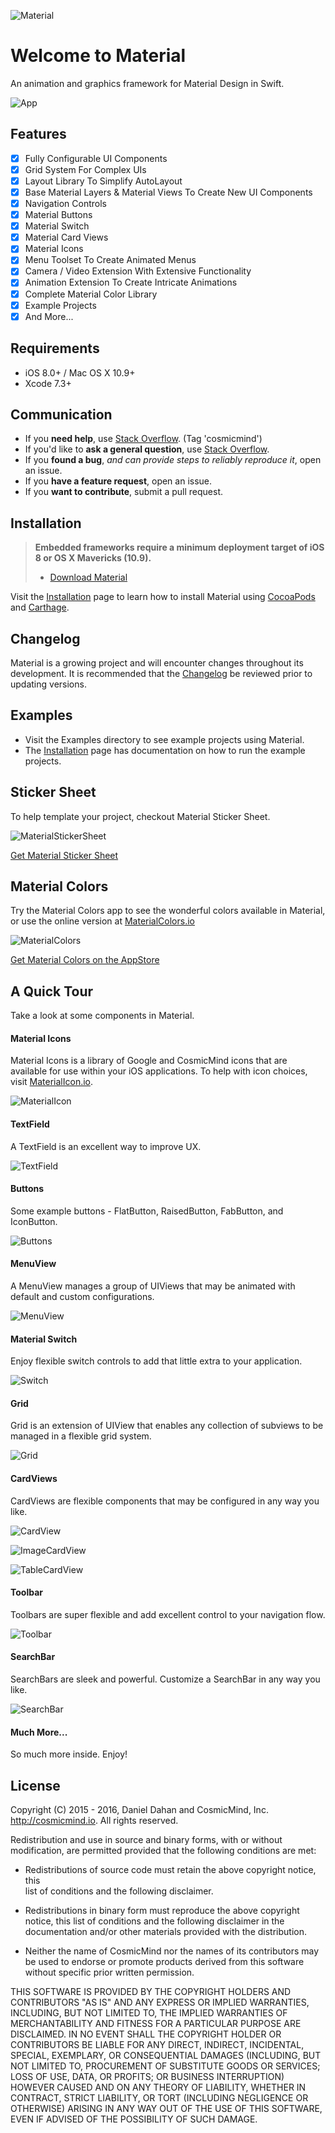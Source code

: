![Material](http://www.cosmicmind.io/MK/Material.png)

# Welcome to Material

An animation and graphics framework for Material Design in Swift.

![App](http://www.cosmicmind.io/gifs/App.gif)

## Features

- [x] Fully Configurable UI Components
- [x] Grid System For Complex UIs
- [x] Layout Library To Simplify AutoLayout
- [x] Base Material Layers & Material Views To Create New UI Components
- [x] Navigation Controls
- [x] Material Buttons
- [x] Material Switch
- [x] Material Card Views
- [x] Material Icons
- [x] Menu Toolset To Create Animated Menus
- [x] Camera / Video Extension With Extensive Functionality
- [x] Animation Extension To Create Intricate Animations
- [x] Complete Material Color Library
- [x] Example Projects
- [x] And More...

## Requirements

* iOS 8.0+ / Mac OS X 10.9+
* Xcode 7.3+

## Communication

- If you **need help**, use [Stack Overflow](http://stackoverflow.com/questions/tagged/cosmicmind). (Tag 'cosmicmind')
- If you'd like to **ask a general question**, use [Stack Overflow](http://stackoverflow.com/questions/tagged/cosmicmind).
- If you **found a bug**, _and can provide steps to reliably reproduce it_, open an issue.
- If you **have a feature request**, open an issue.
- If you **want to contribute**, submit a pull request.

## Installation

> **Embedded frameworks require a minimum deployment target of iOS 8 or OS X Mavericks (10.9).**
> - [Download Material](https://github.com/CosmicMind/Material/archive/master.zip)

Visit the [Installation](https://github.com/CosmicMind/Material/wiki/Installation) page to learn how to install Material using [CocoaPods](http://cocoapods.org) and [Carthage](https://github.com/Carthage/Carthage).

## Changelog

Material is a growing project and will encounter changes throughout its development. It is recommended that the [Changelog](https://github.com/CosmicMind/Material/wiki/Changelog) be reviewed prior to updating versions.

## Examples

* Visit the Examples directory to see example projects using Material.
* The [Installation](https://github.com/CosmicMind/Material/wiki/Installation) page has documentation on how to run the example projects.

## Sticker Sheet

To help template your project, checkout Material Sticker Sheet.

![MaterialStickerSheet](http://www.cosmicmind.io/MK/material_iso_1.png)

[Get Material Sticker Sheet](http://www.materialup.com/posts/material-design-sticker-sheets)

## Material Colors

Try the Material Colors app to see the wonderful colors available in Material, or use the online version at [MaterialColors.io](http://materialcolors.io)

![MaterialColors](http://www.cosmicmind.io/gifs/MaterialColors.gif)

[Get Material Colors on the AppStore](https://itunes.apple.com/app/x/id1111994400?mt=8)

## A Quick Tour

Take a look at some components in Material.

#### Material Icons

Material Icons is a library of Google and CosmicMind icons that are available for use within your iOS applications. To help with icon choices, visit [MaterialIcon.io](http://www.materialicon.io).

![MaterialIcon](http://www.cosmicmind.io/MK/MaterialMaterialIcon.png)

#### TextField

A TextField is an excellent way to improve UX.

![TextField](http://www.cosmicmind.io/gifs/TextField.gif)

#### Buttons

Some example buttons - FlatButton, RaisedButton, FabButton, and IconButton.

![Buttons](http://www.cosmicmind.io/gifs/Buttons.gif)

#### MenuView

A MenuView manages a group of UIViews that may be animated with default and custom configurations.

![MenuView](http://www.cosmicmind.io/gifs/MenuView.gif)

#### Material Switch

Enjoy flexible switch controls to add that little extra to your application.

![Switch](http://www.cosmicmind.io/gifs/Switch.gif)

#### Grid

Grid is an extension of UIView that enables any collection of subviews to be managed in a flexible grid system.

![Grid](http://www.cosmicmind.io/gifs/Grid.gif)

#### CardViews

CardViews are flexible components that may be configured in any way you like.

![CardView](http://www.cosmicmind.io/gifs/CardView.gif)

![ImageCardView](http://www.cosmicmind.io/gifs/ImageCardView.gif)

![TableCardView](http://www.cosmicmind.io/gifs/TableCardView.gif)

#### Toolbar

Toolbars are super flexible and add excellent control to your navigation flow.

![Toolbar](http://www.cosmicmind.io/gifs/Toolbar.gif)

#### SearchBar

SearchBars are sleek and powerful. Customize a SearchBar in any way you like.

![SearchBar](http://www.cosmicmind.io/gifs/SearchBar.gif)

#### Much More...

So much more inside. Enjoy!

## License

Copyright (C) 2015 - 2016, Daniel Dahan and CosmicMind, Inc. <http://cosmicmind.io>. All rights reserved.

Redistribution and use in source and binary forms, with or without modification, are permitted provided that the following conditions are met:

*   Redistributions of source code must retain the above copyright notice, this     
    list of conditions and the following disclaimer.

*   Redistributions in binary form must reproduce the above copyright notice,
    this list of conditions and the following disclaimer in the documentation
    and/or other materials provided with the distribution.

*   Neither the name of CosmicMind nor the names of its
    contributors may be used to endorse or promote products derived from
    this software without specific prior written permission.

THIS SOFTWARE IS PROVIDED BY THE COPYRIGHT HOLDERS AND CONTRIBUTORS "AS IS" AND ANY EXPRESS OR IMPLIED WARRANTIES, INCLUDING, BUT NOT LIMITED TO, THE IMPLIED WARRANTIES OF MERCHANTABILITY AND FITNESS FOR A PARTICULAR PURPOSE ARE DISCLAIMED. IN NO EVENT SHALL THE COPYRIGHT HOLDER OR CONTRIBUTORS BE LIABLE FOR ANY DIRECT, INDIRECT, INCIDENTAL, SPECIAL, EXEMPLARY, OR CONSEQUENTIAL DAMAGES (INCLUDING, BUT NOT LIMITED TO, PROCUREMENT OF SUBSTITUTE GOODS OR SERVICES; LOSS OF USE, DATA, OR PROFITS; OR BUSINESS INTERRUPTION) HOWEVER CAUSED AND ON ANY THEORY OF LIABILITY, WHETHER IN CONTRACT, STRICT LIABILITY, OR TORT (INCLUDING NEGLIGENCE OR OTHERWISE) ARISING IN ANY WAY OUT OF THE USE OF THIS SOFTWARE, EVEN IF ADVISED OF THE POSSIBILITY OF SUCH DAMAGE.
